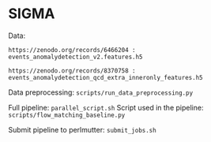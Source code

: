 # SIGMA

Data: 

`https://zenodo.org/records/6466204 : events_anomalydetection_v2.features.h5`

`https://zenodo.org/records/8370758 : events_anomalydetection_qcd_extra_inneronly_features.h5`

Data preprocessing: 
`scripts/run_data_preprocessing.py`

Full pipeline: 
`parallel_script.sh`
Script used in the pipeline: 
`scripts/flow_matching_baseline.py`

Submit pipeline to perlmutter: 
`submit_jobs.sh`
